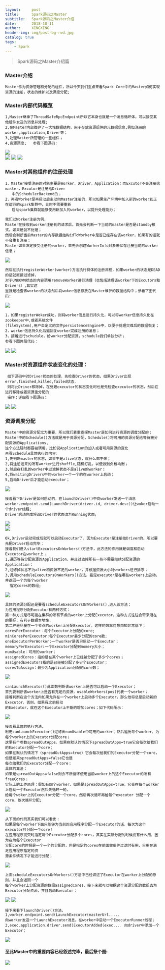 ```yaml
---
layout:     post
title:      Spark源码之Master
subtitle:   Spark源码之Master介绍
date:       2018-10-11
author:     XINGXING
header-img: img/post-bg-rwd.jpg
catalog: true
tags:
    - Spark
---
```


>
>Spark源码之Master介绍篇
> 

### Master介绍
    Master作为资源管理和分配的组件，所以今天我们重点来看Spark Core中的Master如何实现资源的注册，状态的维护以及调度分配;
    
### Master内部代码概览
    1,Master继承了ThreadSafeRpcEndpoint所以它本身也就是一个消息循环体，可以接受其他组件发送的消息并处理;
    2,在Master内部维护了一大堆数据结构，用于存放资源组件的元数据信息,例如注册的worker,application,Driver等；
    3,处理Master所管理的一些组件；
    4,资源调度;   参看下图源码：
    
![](https://ws1.sinaimg.cn/large/006tNbRwgy1fw4a5x36w4j31ew0qw40x.jpg)    
![](https://ws2.sinaimg.cn/large/006tNbRwgy1fw4a7f443jj31kw05emxa.jpg)
![](https://ws3.sinaimg.cn/large/006tNbRwly1fw4aj0bfw1j31ec0najsh.jpg)
![](https://ws3.sinaimg.cn/large/006tNbRwly1fw5717any0j31i80immy4.jpg)

### Master对其他组件的注册处理
    1，Master接受注册的对象主要是Worker，Driver，Application；而Excutor不会注册给master，Excutor是注册给Driver
       中的SchedulerBackend的；
    2，再者Worker是再启动后主动向Master注册的，所以如果生产环境中加入新的worker到正在运行的spark集群中，此时不需要重新
       启动spark集群就能够使用新加入的worker，以提升处理能力；

    我们以Worker注册为例，
    Master在接收到worker注册到的请求后，首先会判断一下当前的master是否是standby模式，如果是就不处理；
    然后会判断当前Master的内存数据结构idToWorker中是否已经存在该worker，如果有的话就不会重复注册；
    Master如果决定接受注册的worker，首先会创建WorkerInfo对象来保存注册当前的worker信息；
    
![](https://ws2.sinaimg.cn/large/006tNbRwly1fw4awvc3lzj31fa0xwtb2.jpg)

    然后在执行registerWorker(worker)方法执行具体的注册流程，如果worker的状态是DEAD的话就直接过滤掉，
    对于UNKOWN状态的内容调用removeWorker进行清理（也包括清理该worker下的Excutors和Drivers）,其实这
    里就是检查该worker的状态然后将woker信息存放在Master维护的数据结构中；参看下图代码:
    
![](https://ws4.sinaimg.cn/large/006tNbRwgy1fw4b1f8l0fj31k0110abx.jpg)    
    
    1，如果registerWoker成功，则将worker信息进行持久化，可以将worker信息持久化在zookeeper中,或者系统文件
    (fileSystem),用户自定义的文件persistenceEngine中，以便于处理灾难后的数据恢复； 
    2，worker信息持久化后遍回复worker完成注册的消息；
    3，接着进行schudule，给worker分配资源，schudule我们单独分析；
    参看下图两段代码：

![](https://ws3.sinaimg.cn/large/006tNbRwgy1fw4b6oajglj31du0xkdib.jpg)
![](https://ws2.sinaimg.cn/large/006tNbRwgy1fw4balje8ij31c20qm40g.jpg)

### Master对资源组件状态变化的处理：

     如下源码中对Driver状态的处理，先检查Driver的状态，如果Driver出现error,finished,killed,failed状态，
     则将此Driver移除掉，在处理executor的状态变化时也是先检查executor的状态，然后在进行移除或者资源重分配的
     操作；详细看下图源码：
     
![](https://ws4.sinaimg.cn/large/006tNbRwly1fw4c49p7t5j31i60be3yz.jpg)
![](https://ws1.sinaimg.cn/large/006tNbRwly1fw4c4rtrnqj31j612edi7.jpg)


###  资源调度分配
    Master中的资源分配尤为重要，所以我们着重查探Master是如何进行资源的调度分配的；
    Master中的Schedule()方法就是用于资源分配，Schedule()将可用的资源分配给等待被分配资源的Applications,
    这个方法随时都要被调用，比如说Application的加入或者可用资源的变化
    再看Schedule具体执行的内容:
    1,先判断master的状态，如果不是alive状态，就什么都不做；
    2,将注册进来的所有worker进行shuffle,随机打乱，以便做到负载均衡；
    3,然后在打乱的worker中过滤掉状态不是alive的worker；
    4,将waitingDrivers中的worker一个一个的在worker上启动；
    5,启动Driver后才能启动executor；

![](https://ws3.sinaimg.cn/large/006tNbRwly1fw4cpiqe6aj31ho0ik3zu.jpg)  
    
    接着看下Driver是如何启动的，在launchDriver()中向worker发送一个消息
    worker.endpoint.send(LaunchDriver(driver.id, driver.desc))让woker启动一个driver线程;
    Driver启动完成将该Driver的状态改为Running状态;

![](https://ws1.sinaimg.cn/large/006tNbRwly1fw4cvui20gj31b60bcaaj.jpg)    
![](https://ws3.sinaimg.cn/large/006tNbRwgy1fw4d12tqchj31fi0mugmk.jpg)

    Ok,Driver启动完成后就可以启动Executor了，因为Executor是注册给Driver的，所以要先把Driver启动完毕；
    接着我们进入startExecutorsOnWorkers()方法中，此方法的作用就是调度和启动Executor在worker上；
    1,遍历等待分配资源的Application，并且过滤掉所有一些不需要继续分配资源的Application；
    2,过滤掉状态不为alive和资源不足的worker，并根据资源大小对workers进行排序；
    3,调用scheduleExecutorsOnWorkers()方法，指定executor是在哪些workers上启动，并返回一个为每个worker
      指定cores的数组;
   
![](https://ws3.sinaimg.cn/large/006tNbRwly1fw4djkikklj31ja0pkgns.jpg)

    具体的资源分配还是要看scheduleExecutorsOnWorkers(),进入该方法；
    为应用程序分配Executor有两种方式：
    第一种方式是尽可能在集群的所有节点的worker上分配Executor，这种方式往往会带来潜在的更好，有利于数据本地性，
    第二种是尽量在一个节点的worker上分配Executor，这样的效率可想而知非常低下；
    coresPerExecutor：每个Executor上分配的core;
    minCoresPerExecutor:每个Executor最少分配的core数;
    oneExecutorPerWorker:一个worker是否只启动一个Executor；
    memoryPerExecutor:一个Executor分配到momery大小；
    numUsable：可用的worker；    
    assignedCores：指的是在某个worker上已经被分配了多少个cores；
    assignedExecutors指的是已经被分配了多少个Executor；
    coresToAssign：最少为Application分配的core数；
    
![](https://ws2.sinaimg.cn/large/006tNbRwly1fw4g51rmzbj31ho0mi40b.jpg)   

    canLaunchExecutor()此函数判断该worker上是否可以启动一个Executor；
    首先要判断该worker上是否有充足的资源，usableWorkers(pos)代表一个worker；
    接着判断在这个方法内如果允许在一个worker上启动多个Executor，那么他将总是启动新的Executor，否则，如果有之前启动
    的Executor，就在这个Executor上不断的增加cores；如下代码所示：
    
![](https://ws4.sinaimg.cn/large/006tNbRwly1fw4gdjvva9j31h60q4q4s.jpg)

    接着看具体的执行方法，
    利用canLaunchExecutor()过滤出numUsable中可用的worker；然后遍历每个worker，为每个worker上的Executor分配core；
    这里有个参数spreadOutApps，如果在默认的情况下spreadOutApps=true它会每次给我们的Executor分配一个core；
    如果在默认的情况下（spreadOutApps=true）它会每次给我们的Executor分配一个core，但是如果spreadOutApps=false它也是
	每次给我们的Executor分配一个core；
    具体的算法：
	如果是spreadOutApps=false则会不断循环使用当前worker上的这个Executor的所有freeCores；
	实际上的工作原理：假如有四个worker，如果是spreadOutApps=true，它会在每个worker上启动一个Executor然后先循环一轮，
	给每个woker上的Executor分配一个core，然后再次循环再给每个executor 分配一个core，依次循环分配;
       
![](https://ws3.sinaimg.cn/large/006tNbRwly1fw4gr8n0pzj31hi12kgof.jpg)

    从下面的代码其实我们可以看出：
    如果是每个worker下面只能够为当前的应用程序分配一个Executor的话，每次为这个executor只分配一个core！
    在应用程序提交时指定每个Executor分配多个cores，其实在实际分配的时候没有什么用，因为在为每个Executor
    分配core的时候是一个一个的分配的，但是指定的cores在前面做条件过滤时有用，只用在满足应用程序指定的资
    源条件情况下才能进行分配；

![](https://ws3.sinaimg.cn/large/006tNbRwgy1fw4gxbr16aj31eq0acwet.jpg)

    上面scheduleExecutorsOnWorkers()方法中已经讲述了Executor在worker上分配的原则，并且会返回一个
    每个worker上分配资源的数组assignedCores，接下来就可以根据这个资源分配的数组去为Executor分配资源，并且启动Executor；
    
![](https://ws4.sinaimg.cn/large/006tNbRwgy1fw4h5rf84rj31jg0l2wfr.jpg)
![](https://ws4.sinaimg.cn/large/006tNbRwgy1fw4h5rf84rj31jg0l2wfr.jpg)

    接下来看下launchDriver()方法，
    1,worker.endpoint.send(LaunchExecutor(masterUrl.....
    向worker发送一个LaunchExecutor消息，在worker中启动一个ExecutorRunner线程；
    2,exec.application.driver.send(ExecutorAdded(exec.... 向driver中添加一个Executor；
    
![](https://ws2.sinaimg.cn/large/006tNbRwgy1fw4ky40g2cj31dw0bot9f.jpg) 


#### 至此Master中的重要内容已经叙述完毕，最后祭个图:

![](https://ws2.sinaimg.cn/large/006tNbRwgy1fw4mdxdd7jj31kw0k9mye.jpg)
